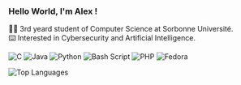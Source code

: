 ### Hello World, I'm Alex !

:woman_technologist: 3rd yeard student of Computer Science at Sorbonne Université.<br/>
:keyboard: Interested in Cybersecurity and Artificial Intelligence.<br/>

![C](https://img.shields.io/badge/c-%2300599C.svg?style=for-the-badge&logo=c&logoColor=white)
![Java](https://img.shields.io/badge/java-%23ED8B00.svg?style=for-the-badge&logo=openjdk&logoColor=white)
![Python](https://img.shields.io/badge/python-3670A0?style=for-the-badge&logo=python&logoColor=ffdd54)
![Bash Script](https://img.shields.io/badge/bash_script-%23121011.svg?style=for-the-badge&logo=gnu-bash&logoColor=white)
![PHP](https://img.shields.io/badge/php-%23777BB4.svg?style=for-the-badge&logo=php&logoColor=white)
![Fedora](https://img.shields.io/badge/Fedora-294172?style=for-the-badge&logo=fedora&logoColor=white)


![Top Languages](https://github-readme-stats.vercel.app/api/top-langs/?username=alexs106&layout=compact)
